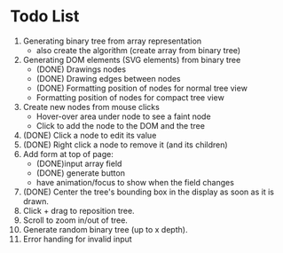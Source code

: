 # Todo List

1. Generating binary tree from array representation
    - also create the algorithm (create array from binary tree)
2. Generating DOM elements (SVG elements) from binary tree
    - (DONE) Drawings nodes
    - (DONE) Drawing edges between nodes
    - (DONE) Formatting position of nodes for normal tree view
    - Formatting position of nodes for compact tree view
3. Create new nodes from mouse clicks
    - Hover-over area under node to see a faint node
    - Click to add the node to the DOM and the tree
4. (DONE) Click a node to edit its value
5. (DONE) Right click a node to remove it (and its children)
6. Add form at top of page:
    - (DONE)input array field
    - (DONE) generate button
    - have animation/focus to show when the field changes
7. (DONE) Center the tree's bounding box in the display as soon as it is drawn.
8. Click + drag to reposition tree.
9. Scroll to zoom in/out of tree.
10. Generate random binary tree (up to x depth).
11. Error handing for invalid input